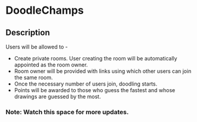 # DoodleChamps

## Description

Users will be allowed to -

- Create private rooms. User creating the room will be automatically appointed as the room owner.
- Room owner will be provided with links using which other users can join the same room.
- Once the necessary number of users join, doodling starts.
- Points will be awarded to those who guess the fastest and whose drawings are guessed by the most.

### Note: Watch this space for more updates.
